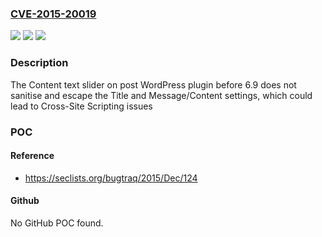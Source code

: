 ### [CVE-2015-20019](https://cve.mitre.org/cgi-bin/cvename.cgi?name=CVE-2015-20019)
![](https://img.shields.io/static/v1?label=Product&message=Content%20text%20slider%20on%20post&color=blue)
![](https://img.shields.io/static/v1?label=Version&message=6.9%3C%206.9%20&color=brighgreen)
![](https://img.shields.io/static/v1?label=Vulnerability&message=CWE-79%20Cross-site%20Scripting%20(XSS)&color=brighgreen)

### Description

The Content text slider on post WordPress plugin before 6.9 does not sanitise and escape the Title and Message/Content settings, which could lead to Cross-Site Scripting issues

### POC

#### Reference
- https://seclists.org/bugtraq/2015/Dec/124

#### Github
No GitHub POC found.

